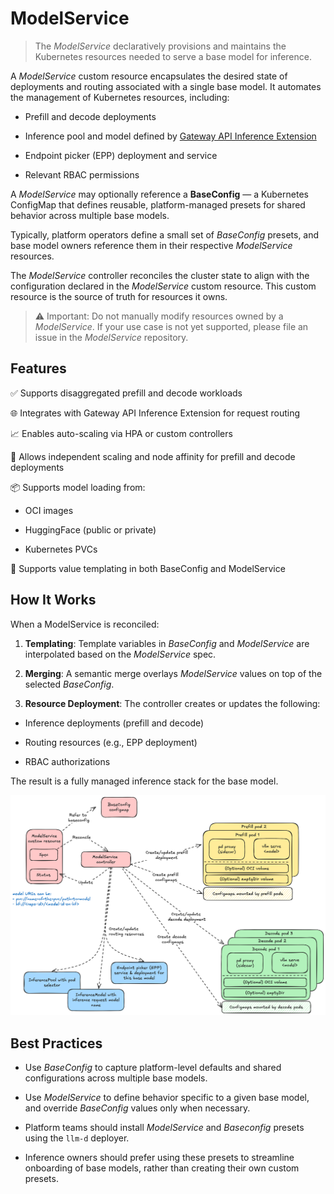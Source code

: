 # ModelService

> The *ModelService* declaratively provisions and maintains the Kubernetes resources needed to serve a base model for inference.

A *ModelService* custom resource encapsulates the desired state of deployments and routing associated with a single base model. It automates the management of Kubernetes resources, including:

* Prefill and decode deployments

* Inference pool and model defined by [Gateway API Inference Extension](https://gateway-api-inference-extension.sigs.k8s.io)

* Endpoint picker (EPP) deployment and service

* Relevant RBAC permissions

A *ModelService* may optionally reference a **BaseConfig** — a Kubernetes ConfigMap that defines reusable, platform-managed presets for shared behavior across multiple base models.

Typically, platform operators define a small set of *BaseConfig* presets, and base model owners reference them in their respective *ModelService* resources.

The *ModelService* controller reconciles the cluster state to align with the configuration declared in the *ModelService* custom resource. This custom resource is the source of truth for resources it owns.

> ⚠️ Important: Do not manually modify resources owned by a *ModelService*. If your use case is not yet supported, please file an issue in the *ModelService* repository.

## Features

✅ Supports disaggregated prefill and decode workloads

🌐 Integrates with Gateway API Inference Extension for request routing

📈 Enables auto-scaling via HPA or custom controllers

🔧 Allows independent scaling and node affinity for prefill and decode deployments

📦 Supports model loading from:

* OCI images

* HuggingFace (public or private)

* Kubernetes PVCs

🧩 Supports value templating in both BaseConfig and ModelService

## How It Works

When a ModelService is reconciled:

1. **Templating**: Template variables in *BaseConfig* and *ModelService* are interpolated based on the *ModelService* spec.

2. **Merging**: A semantic merge overlays *ModelService* values on top of the selected *BaseConfig*.

3. **Resource Deployment**: The controller creates or updates the following:

* Inference deployments (prefill and decode)

* Routing resources (e.g., EPP deployment)

* RBAC authorizations

The result is a fully managed inference stack for the base model.

![model-service-arch](model-service-arch.png)

## Best Practices

* Use *BaseConfig* to capture platform-level defaults and shared configurations across multiple base models.

* Use *ModelService* to define behavior specific to a given base model, and override *BaseConfig* values only when necessary.

* Platform teams should install *ModelService* and *Baseconfig* presets using the `llm-d` deployer.

* Inference owners should prefer using these presets to streamline onboarding of base models, rather than creating their own custom presets.


<!-- ## Samples

Refer to the [`samples` folder](samples).

## Run `ModelService` locally

### Create kind cluster

```sh
kind create cluster
```
### Install InferenceModels and InferencePool CRDs

```sh
VERSION=v0.3.0
kubectl apply -f https://github.com/kubernetes-sigs/gateway-api-inference-extension/releases/download/$VERSION/manifests.yaml
```

### Running controller

```sh
make install && make run
```

### Uninstall

```sh
make uninstall && make undeploy 
```

### Delete cluster
```sh
kind delete cluster
```

### ModelService dry run
View the components that ModelService will create given a ModelService CR and a base config ConfigMap. 

Make sure you are at the root directory of `llm-d-model-service`

```
cd llm-d-model-service
go run main.go generate --modelservice <path-to-msvc-cr> --baseconfig <path-to-baseconfig>
```

For example

```
go run main.go generate -m samples/facebook/msvc.yaml -b samples/facebook/baseconfig.yaml > output.yaml
```

And `output.yaml` will contain the YAML manifest for the resources that ModelService will create in the cluster. This feature purely for development purposes, and is intended to provide a quick way of debugging without a cluster. Note that some fields will not be included, such as `owner references` and `name` which require a cluster. -->